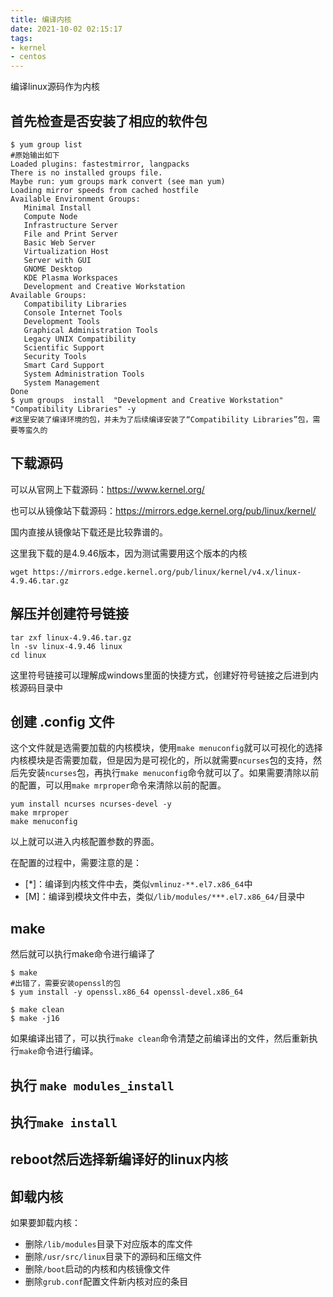 ```yaml
---
title: 编译内核
date: 2021-10-02 02:15:17
tags:
- kernel
- centos
---
```

编译linux源码作为内核
<!--more -->

## 首先检查是否安装了相应的软件包

```shell
$ yum group list
#原始输出如下
Loaded plugins: fastestmirror, langpacks
There is no installed groups file.
Maybe run: yum groups mark convert (see man yum)
Loading mirror speeds from cached hostfile
Available Environment Groups:
   Minimal Install
   Compute Node
   Infrastructure Server
   File and Print Server
   Basic Web Server
   Virtualization Host
   Server with GUI
   GNOME Desktop
   KDE Plasma Workspaces
   Development and Creative Workstation
Available Groups:
   Compatibility Libraries
   Console Internet Tools
   Development Tools
   Graphical Administration Tools
   Legacy UNIX Compatibility
   Scientific Support
   Security Tools
   Smart Card Support
   System Administration Tools
   System Management
Done
$ yum groups  install  "Development and Creative Workstation" "Compatibility Libraries" -y
#这里安装了编译环境的包，并未为了后续编译安装了“Compatibility Libraries”包，需要等蛮久的

```

## 下载源码

可以从官网上下载源码：https://www.kernel.org/

也可以从镜像站下载源码：https://mirrors.edge.kernel.org/pub/linux/kernel/

国内直接从镜像站下载还是比较靠谱的。

这里我下载的是4.9.46版本，因为测试需要用这个版本的内核

```shell
wget https://mirrors.edge.kernel.org/pub/linux/kernel/v4.x/linux-4.9.46.tar.gz
```

## 解压并创建符号链接

```shell
tar zxf linux-4.9.46.tar.gz
ln -sv linux-4.9.46 linux
cd linux
```

这里符号链接可以理解成windows里面的快捷方式，创建好符号链接之后进到内核源码目录中

## 创建 .config 文件

这个文件就是选需要加载的内核模块，使用`make menuconfig`就可以可视化的选择内核模块是否需要加载，但是因为是可视化的，所以就需要`ncurses`包的支持，然后先安装`ncurses`包，再执行`make menuconfig`命令就可以了。如果需要清除以前的配置，可以用`make mrproper`命令来清除以前的配置。

```shell
yum install ncurses ncurses-devel -y
make mrproper
make menuconfig
```

以上就可以进入内核配置参数的界面。

在配置的过程中，需要注意的是：

-   [*]：编译到内核文件中去，类似`vmlinuz-**.el7.x86_64`中
-   [M]：编译到模块文件中去，类似`/lib/modules/***.el7.x86_64/`目录中

## make

然后就可以执行make命令进行编译了

```shell
$ make
#出错了，需要安装openssl的包
$ yum install -y openssl.x86_64 openssl-devel.x86_64

$ make clean 
$ make -j16
```

如果编译出错了，可以执行`make clean`命令清楚之前编译出的文件，然后重新执行`make`命令进行编译。

## 执行 `make modules_install`

## 执行`make install`

## reboot然后选择新编译好的linux内核

## 卸载内核

如果要卸载内核：

-   删除`/lib/modules`目录下对应版本的库文件
-   删除`/usr/src/linux`目录下的源码和压缩文件
-   删除`/boot`启动的内核和内核镜像文件
-   删除`grub.conf`配置文件新内核对应的条目




